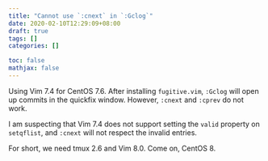 ```yaml
---
title: "Cannot use `:cnext` in `:Gclog`"
date: 2020-02-10T12:29:09+08:00
draft: true
tags: []
categories: []

toc: false
mathjax: false
---
```


Using Vim 7.4 for CentOS 7.6. After installing `fugitive.vim`, `:Gclog` will open up commits in the quickfix window. However, `:cnext` and `:cprev` do not work.

I am suspecting that Vim 7.4 does not support setting the `valid` property on `setqflist`, and `:cnext` will not respect the invalid entries.

For short, we need tmux 2.6 and Vim 8.0. Come on, CentOS 8.
